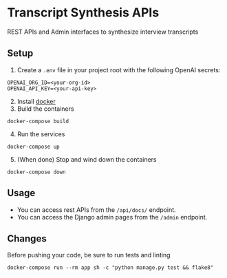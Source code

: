 # Transcript Synthesis APIs
REST APIs and Admin interfaces to synthesize interview transcripts

## Setup
1. Create a `.env` file in your project root with the following OpenAI secrets:
```
OPENAI_ORG_ID=<your-org-id>
OPENAI_API_KEY=<your-api-key>
```
2. Install [docker](https://docs.docker.com/get-docker/)
3. Build the containers
```
docker-compose build
```
4. Run the services
```
docker-compose up
```
5. (When done) Stop and wind down the containers
```
docker-compose down
```

## Usage
* You can access rest APIs from the `/api/docs/` endpoint.
* You can access the Django admin pages from the `/admin` endpoint.

## Changes
Before pushing your code, be sure to run tests and linting
```
docker-compose run --rm app sh -c "python manage.py test && flake8"
```
